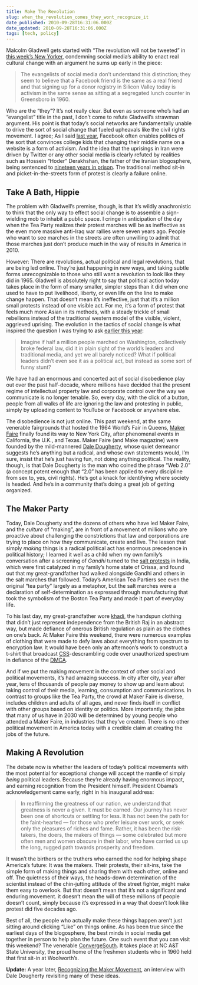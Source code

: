 ```yaml
---
title: Make The Revolution
slug: when_the_revolution_comes_they_wont_recognize_it
date_published: 2010-09-28T16:31:06.000Z
date_updated: 2010-09-28T16:31:06.000Z
tags: [tech, policy]
---
```


Malcolm Gladwell gets started with “The revolution will not be tweeted” in [this week’s New Yorker](http://www.newyorker.com/reporting/2010/10/04/101004fa_fact_gladwell), condemning social media’s ability to enact real cultural change with an argument he sums up early in the piece:

> The evangelists of social media don’t understand this distinction; they seem to believe that a Facebook friend is the same as a real friend and that signing up for a donor registry in Silicon Valley today is activism in the same sense as sitting at a segregated lunch counter in Greensboro in 1960.

Who are the “they”? It’s not really clear. But even as someone who’s had an “evangelist” title in the past, I don’t come to refute Gladwell’s strawman argument. His point is that today’s social networks are fundamentally unable to drive the sort of social change that fueled upheavals like the civil rights movement. I agree; As I said [last year](/2009/06/the_future_of_facebook_usernames), Facebook often enables politics of the sort that convinces college kids that changing their middle name on a website is a form of activism. And the idea that the uprisings in Iran were driven by Twitter or any other social media is clearly refuted by realities such as Hossein “Hoder” Derakhshan, the father of the Iranian blogosphere, being sentenced to [nineteen years in prison](http://www.iranhumanrights.org/2010/09/iranian-blogger-hossein-derakhshan-receives-19-5-years-in-prison/). The traditional method sit-in and picket-in-the-streets form of protest is clearly a failure online.

## Take A Bath, Hippie

The problem with Gladwell’s premise, though, is that it’s wildly anachronistic to think that the only way to effect social change is to assemble a sign-wielding mob to inhabit a public space. I cringe in anticipation of the day when the Tea Party realizes their protest marches will be as ineffective as the even more massive anti-Iraq war rallies were seven years ago. People who want to see marches in the streets are often unwilling to admit that those marches just don’t produce much in the way of results in America in 2010.

However: There are revolutions, actual political and legal revolutions, that are being led online. They’re just happening in new ways, and taking subtle forms unrecognizable to those who still want a revolution to look like they did in 1965. Gladwell is absolutely right to say that political action today takes place in the form of many smaller, simpler steps than it did when one used to have to put livelihood, liberty, or even life on the line to make change happen. That doesn’t mean it’s ineffective, just that it’s a million small protests instead of one visible act. For me, it’s a form of protest that feels much more Asian in its methods, with a steady trickle of small rebellions instead of the traditional western model of the visible, violent, aggrieved uprising. The evolution in the tactics of social change is what inspired the question I was trying to ask [earlier this year](/2010/03/07/youtube_and_the_million_mixer_march):

> Imagine if half a million people marched on Washington, collectively broke federal law, did it in plain sight of the world’s leaders and traditional media, and yet we all barely noticed? What if political leaders didn’t even see it as a political act, but instead as some sort of funny stunt?

We have had an enormous and concerted act of social disobedience play out over the past half-decade, where millions have decided that the present regime of intellectual property law and corporate control over the way we communicate is no longer tenable. So, every day, with the click of a button, people from all walks of life are ignoring the law and protesting in public, simply by uploading content to YouTube or Facebook or anywhere else.

The disobedience is not just online. This past weekend, at the same venerable fairgrounds that hosted the 1964 World’s Fair in Queens, [Maker Faire](http://makerfaire.com/newyork/2010/) finally found its way to New York City, after phenomenal events in California, the U.K., and Texas. Maker Faire (and Make magazine) were founded by the mild-mannered [Dale Dougherty](http://dalepd.com/), whose quiet demeanor suggests he’s anything but a radical, and whose own statements would, I’m sure, insist that he’s just having fun, not doing anything political. The reality, though, is that Dale Dougherty is the man who coined the phrase “Web 2.0” (a concept potent enough that “2.0” has been applied to every discipline from sex to, yes, civil rights). He’s got a knack for identifying where society is headed. And he’s in a community that’s doing a great job of getting organized.

## The Maker Party

Today, Dale Dougherty and the dozens of others who have led Maker Faire, and the *culture* of “making”, are in front of a movement of millions who are proactive about challenging the constrictions that law and corporations are trying to place on how they communicate, create and live. The lesson that simply *making* things is a radical political act has enormous precedence in political history; I learned it well as a child when my own family’s conversation after a screening of *Gandhi* turned to the [salt protests](http://en.wikipedia.org/wiki/History_of_the_British_salt_tax_in_India#Early_protests_against_the_British_Salt_Tax) in India, which were first catalyzed in my family’s home state of Orissa, and found out that my great-grandfather had walked alongside Gandhi and others in the salt marches that followed. Today’s American Tea Partiers see even the original “tea party” largely as a metaphor, but the salt marches were a declaration of self-determination as expressed through manufacturing that took the symbolism of the Boston Tea Party and made it part of everyday life.

To his last day, my great-grandfather wore [khadi](http://en.wikipedia.org/wiki/Khadi), the handspun clothing that didn’t just represent independence from the British Raj in an abstract way, but made defiance of onerous British regulation as plain as the clothes on one’s back. At Maker Faire this weekend, there were numerous examples of clothing that were made to defy laws about everything from spectrum to encryption law. It would have been only an afternoon’s work to construct a t-shirt that broadcast [CSS](http://en.wikipedia.org/wiki/Content_Scramble_System)-descrambling code over unauthorized spectrum in defiance of the [DMCA](http://en.wikipedia.org/wiki/Dmca).

And if we put the making movement in the context of other social and political movements, it’s had amazing success. In city after city, year after year, tens of thousands of people pay money to show up and learn about taking control of their media, learning, consumption and communications. In contrast to groups like the Tea Party, the crowd at Maker Faire is diverse, includes children and adults of all ages, and never finds itself in conflict with other groups based on identity or politics. More importantly, the jobs that many of us have in 2030 will be determined by young people who attended a Maker Faire, in industries that they’ve created. There is no other political movement in America today with a credible claim at creating the jobs of the future.

## Making A Revolution

The debate now is whether the leaders of today’s political movements with the most potential for exceptional change will accept the mantle of simply *being* political leaders. Because they’re already having enormous impact, and earning recognition from the President himself. President Obama’s acknowledgement came early, right in his inaugural address:

> In reaffirming the greatness of our nation, we understand that greatness is never a given. It must be earned. Our journey has never been one of shortcuts or settling for less. It has not been the path for the faint-hearted — for those who prefer leisure over work, or seek only the pleasures of riches and fame. Rather, it has been the risk-takers, the doers, the makers of things — some celebrated but more often men and women obscure in their labor, who have carried us up the long, rugged path towards prosperity and freedom.

It wasn’t the birthers or the truthers who earned the nod for helping shape America’s future: It was the makers. Their protests, their sit-ins, take the simple form of making things and sharing them with each other, online and off. The quietness of their ways, the heads-down determination of the scientist instead of the chin-jutting attitude of the street fighter, might make them easy to overlook. But that doesn’t mean that it’s not a significant and enduring movement. it doesn’t mean the will of these millions of people doesn’t count, simply because it’s expressed in a way that doesn’t look like protest did five decades ago.

Best of all, the people who actually make these things happen aren’t just sitting around clicking “Like” on things online. As has been true since the earliest days of the blogosphere, the best minds in social media get together in person to help plan the future. One such event that you can visit this weekend? The venerable [ConvergeSouth](http://2010.convergesouth.com/). It takes place at NC A&T State University, the proud home of the freshmen students who in 1960 held that first sit-in at Woolworth’s.

**Update:** A year later, [Recognizing the Maker Movement](/2011/09/16/recognizing-the-maker-movement.html), an interview with Dale Dougherty revisiting many of these ideas.
